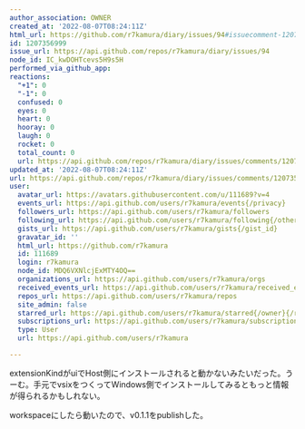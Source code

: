 ```yaml
---
author_association: OWNER
created_at: '2022-08-07T08:24:11Z'
html_url: https://github.com/r7kamura/diary/issues/94#issuecomment-1207356999
id: 1207356999
issue_url: https://api.github.com/repos/r7kamura/diary/issues/94
node_id: IC_kwDOHTcevs5H9s5H
performed_via_github_app: 
reactions:
  "+1": 0
  "-1": 0
  confused: 0
  eyes: 0
  heart: 0
  hooray: 0
  laugh: 0
  rocket: 0
  total_count: 0
  url: https://api.github.com/repos/r7kamura/diary/issues/comments/1207356999/reactions
updated_at: '2022-08-07T08:24:11Z'
url: https://api.github.com/repos/r7kamura/diary/issues/comments/1207356999
user:
  avatar_url: https://avatars.githubusercontent.com/u/111689?v=4
  events_url: https://api.github.com/users/r7kamura/events{/privacy}
  followers_url: https://api.github.com/users/r7kamura/followers
  following_url: https://api.github.com/users/r7kamura/following{/other_user}
  gists_url: https://api.github.com/users/r7kamura/gists{/gist_id}
  gravatar_id: ''
  html_url: https://github.com/r7kamura
  id: 111689
  login: r7kamura
  node_id: MDQ6VXNlcjExMTY4OQ==
  organizations_url: https://api.github.com/users/r7kamura/orgs
  received_events_url: https://api.github.com/users/r7kamura/received_events
  repos_url: https://api.github.com/users/r7kamura/repos
  site_admin: false
  starred_url: https://api.github.com/users/r7kamura/starred{/owner}{/repo}
  subscriptions_url: https://api.github.com/users/r7kamura/subscriptions
  type: User
  url: https://api.github.com/users/r7kamura

---
```

extensionKindがuiでHost側にインストールされると動かないみたいだった。うーむ。手元でvsixをつくってWindows側でインストールしてみるともっと情報が得られるかもしれない。

workspaceにしたら動いたので、v0.1.1をpublishした。